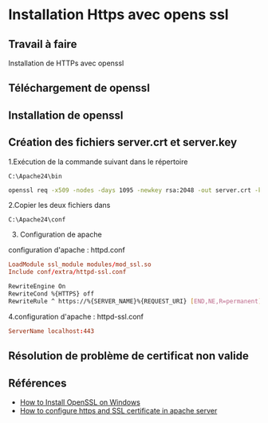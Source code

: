# Installation Https avec opens ssl

## Travail à faire 

Installation de HTTPs avec openssl

## Téléchargement de openssl

## Installation de openssl

## Création des fichiers server.crt et server.key

1.Exécution de la commande suivant dans le répertoire

```
C:\Apache24\bin
```

```bash
openssl req -x509 -nodes -days 1095 -newkey rsa:2048 -out server.crt -keyout server.key
```

2.Copier les deux fichiers dans 

```
C:\Apache24\conf
```

3. Configuration de apache

configuration d'apache : httpd.conf

```conf
LoadModule ssl_module modules/mod_ssl.so
Include conf/extra/httpd-ssl.conf
```

```bash
RewriteEngine On
RewriteCond %{HTTPS} off
RewriteRule ^ https://%{SERVER_NAME}%{REQUEST_URI} [END,NE,R=permanent]
```

4.configuration d'apache : httpd-ssl.conf


```conf
ServerName localhost:443
```

## Résolution de problème de certificat non valide 






## Références 
- [How to Install OpenSSL on Windows](https://www.youtube.com/watch?v=cBa87N_BZ4s&ab_channel=BoostMyTool)
- [How to configure https and SSL certificate in apache server](https://www.youtube.com/watch?v=7KHEmFJv4VE&ab_channel=tutortechie)
